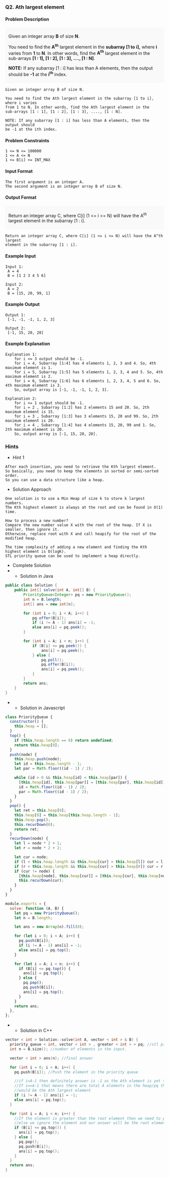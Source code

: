 ### Q2. Ath largest element
#### Problem Description
<div style="background-color: #f9f9f9; padding: 5px 10px;">
    <p>Given an integer array <strong>B</strong> of size <strong>N</strong>.</p>
    <p>You need to find the <strong>A<sup>th</sup></strong> largest element in 
    the <strong>subarray [1 to i],</strong> where <strong>i</strong> varies 
    from <strong>1</strong> to <strong>N</strong>. In other words, find the 
    <strong>A<sup>th</sup></strong> largest element in the sub-arrays 
    <strong>[1 : 1], [1 : 2], [1 : 3], ...., [1 : N]</strong>.</p>
    <p><strong>NOTE:</strong> If any subarray [1 : i] has less than A elements, 
    then the output should be <strong>-1</strong> at the <strong>i<sup>th</sup></strong> 
    index.</p>
</div>

```text
Given an integer array B of size N.

You need to find the Ath largest element in the subarray [1 to i], where i varies 
from 1 to N. In other words, find the Ath largest element in the 
sub-arrays [1 : 1], [1 : 2], [1 : 3], ...., [1 : N].

NOTE: If any subarray [1 : i] has less than A elements, then the output should 
be -1 at the ith index.
```
#### Problem Constraints
```text
1 <= N <= 100000
1 <= A <= N
1 <= B[i] <= INT_MAX
```
#### Input Format
```text
The first argument is an integer A.
The second argument is an integer array B of size N.
```
#### Output Format
<div style="background-color: #f9f9f9; padding: 5px 10px;">
    <p>Return an integer array C, where C[i] (1 &lt;= i &lt;= N) will have the 
    A<sup>th</sup> largest element in the subarray [1 : i].</p>
</div>

```text
Return an integer array C, where C[i] (1 <= i <= N) will have the A^th largest 
element in the subarray [1 : i].
```
#### Example Input
```text
Input 1:
 A = 4  
 B = [1 2 3 4 5 6] 

Input 2:
 A = 2
 B = [15, 20, 99, 1]
```
#### Example Output
```text
Output 1:
 [-1, -1, -1, 1, 2, 3]

Output 2:
 [-1, 15, 20, 20]
```
#### Example Explanation
```text
Explanation 1:
    for i <= 3 output should be -1.
    for i = 4, Subarray [1:4] has 4 elements 1, 2, 3 and 4. So, 4th maximum element is 1.
    for i = 5, Subarray [1:5] has 5 elements 1, 2, 3, 4 and 5. So, 4th maximum element is 2.
    for i = 6, Subarray [1:6] has 6 elements 1, 2, 3, 4, 5 and 6. So, 4th maximum element is 3.
    So, output array is [-1, -1, -1, 1, 2, 3].
 
Explanation 2:
    for i <= 1 output should be -1.
    for i = 2 , Subarray [1:2] has 2 elements 15 and 20. So, 2th maximum element is 15.
    for i = 3 , Subarray [1:3] has 3 elements 15, 20 and 99. So, 2th maximum element is 20.
    for i = 4 , Subarray [1:4] has 4 elements 15, 20, 99 and 1. So, 2th maximum element is 20.
    So, output array is [-1, 15, 20, 20].
```
### Hints
* Hint 1
```text
After each insertion, you need to retrieve the Kth largest element.
So basically, you need to keep the elements in sorted or semi-sorted order.
So you can use a data structure like a heap.
```
* Solution Approach
```text
One solution is to use a Min Heap of size k to store k largest numbers.
The Kth highest element is always at the root and can be found in O(1) time.

How to process a new number?
Compare the new number value X with the root of the heap. If X is smaller, then ignore it.
Otherwise, replace root with X and call heapify for the root of the modified heap.

The time complexity of adding a new element and finding the Kth highest element is O(logK).
STL priority queue can be used to implement a heap directly.
```
* Complete Solution
* * Solution in Java
```java
public class Solution {
    public int[] solve(int A, int[] B) {
        PriorityQueue<Integer> pq = new PriorityQueue();
        int n = B.length;
        int[] ans = new int[n];

        for (int i = 0; i < A; i++) {
            pq.offer(B[i]);
            if (i != A - 1) ans[i] = -1;
            else ans[i] = pq.peek();
        }

        for (int i = A; i < n; i++) {
            if (B[i] <= pq.peek()) {
                ans[i] = pq.peek();
            } else {
                pq.poll();
                pq.offer(B[i]);
                ans[i] = pq.peek();
            }
        }
        return ans;
    }
}
```
* * Solution in Javascript
```javascript
class PriorityQueue {
  constructor() {
    this.heap = [];
  }
  top() {
    if (this.heap.length == 0) return undefined;
    return this.heap[0];
  }
  push(node) {
    this.heap.push(node);
    let id = this.heap.length - 1;
    let par = Math.floor((id - 1) / 2);

    while (id > 0 && this.heap[id] < this.heap[par]) {
      [this.heap[id], this.heap[par]] = [this.heap[par], this.heap[id]];
      id = Math.floor((id - 1) / 2);
      par = Math.floor((id - 1) / 2);
    }
  }
  pop() {
    let ret = this.heap[0];
    this.heap[0] = this.heap[this.heap.length - 1];
    this.heap.pop();
    this.recurDown(0);
    return ret;
  }
  recurDown(node) {
    let l = node * 2 + 1;
    let r = node * 2 + 2;

    let cur = node;
    if (l < this.heap.length && this.heap[cur] > this.heap[l]) cur = l;
    if (r < this.heap.length && this.heap[cur] > this.heap[r]) cur = r;
    if (cur != node) {
      [this.heap[node], this.heap[cur]] = [this.heap[cur], this.heap[node]];
      this.recurDown(cur);
    }
  }
}

module.exports = {
  solve: function (A, B) {
    let pq = new PriorityQueue();
    let n = B.length;

    let ans = new Array(n).fill(0);

    for (let i = 0; i < A; i++) {
      pq.push(B[i]);
      if (i != A - 1) ans[i] = -1;
      else ans[i] = pq.top();
    }

    for (let i = A; i < n; i++) {
      if (B[i] <= pq.top()) {
        ans[i] = pq.top();
      } else {
        pq.pop();
        pq.push(B[i]);
        ans[i] = pq.top();
      }
    }
    return ans;
  },
};
```
* * Solution in C++
```cpp
vector < int > Solution::solve(int A, vector < int > & B) {
  priority_queue < int, vector < int > , greater < int > > pq; //stl priority_queue => implements min heap
  int n = B.size(); //number of elements in the input.

  vector < int > ans(n); //final answer

  for (int i = 0; i < A; i++) {
    pq.push(B[i]); //Push the element in the priority queue

    //if i<A-1 then definitely answer is -1 as the Ath element is yet to be discovered
    //If i==A-1 that means there are total A elements in the heap/pq therefore the root element
    //would be the Ath largest element
    if (i != A - 1) ans[i] = -1;
    else ans[i] = pq.top();
  }

  for (int i = A; i < n; i++) {
    //If the element is greater than the root element then we need to pop the root and add this element
    //else we ignore the element and our answer will be the root element.
    if (B[i] <= pq.top()) {
      ans[i] = pq.top();
    } else {
      pq.pop();
      pq.push(B[i]);
      ans[i] = pq.top();
    }
  }
  return ans;
}
```

